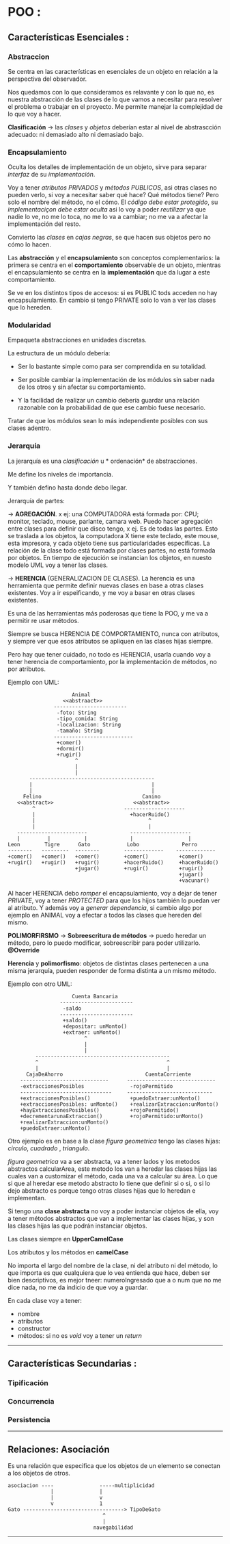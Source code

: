 # POO : 

## Características Esenciales :

### Abstraccion

Se centra en las características en esenciales de un objeto en relación a la perspectiva del observador.

Nos quedamos con lo que consideramos es relavante y con lo que no, es nuestra abstracción de las clases de lo que vamos a necesitar para resolver el problema o trabajar en el proyecto. Me permite manejar la complejidad de lo que voy a hacer.

**Clasificación** -> las *clases* y *objetos* deberían estar al nivel de abstrascción adecuado: ni demasiado alto ni demasiado bajo.


### Encapsulamiento

Oculta los detalles de implementación de un objeto, sirve para separar *interfaz* de su *implementación*.

Voy a tener *atributos PRIVADOS* y *métodos PUBLICOS*, asi otras clases no pueden verlo, si voy a necesitar saber qué hace? Qué métodos tiene? Pero solo el nombre del método, no el cómo. El *código debe estar protegido*, su *implementaciçon debe estar oculta* asi lo voy a poder *reutilizar* ya que nadie lo ve, no me lo toca, no me lo va a cambiar; no me va a afectar  la implementación del resto.

Convierto las *clases* en *cajas negras*, se que hacen sus objetos pero no cómo lo hacen.

Las **abstracción** y el **encapsulamiento** son conceptos complementarios: la primera se centra en el **comportamiento** observable de un objeto, mientras el encapsulamiento se centra en la **implementación** que da lugar a este comportamiento.

Se ve en los distintos tipos de accesos: si es PUBLIC tods acceden no hay encapsulamiento. En cambio si tengo PRIVATE solo lo van a ver las clases que lo hereden.

### Modularidad

Empaqueta abstracciones en unidades discretas.

La estructura de un módulo debería:

   * Ser lo bastante simple como para ser comprendida en su totalidad.
   
   * Ser posible cambiar la implementación de los módulos sin saber nada de los otros y sin afectar su comportamiento.
   
   * Y la facilidad de realizar un cambio debería guardar una relación razonable con la probabilidad de que ese cambio fuese necesario.

Tratar de que los módulos sean lo más independiente posibles con sus clases adentro.

### Jerarquía

La jerarquía es una *clasificación* u * ordenación* de abstracciones.

Me define los niveles de importancia.

Y también defino hasta donde debo llegar.

Jerarquía de partes:

-> **AGREGACIÓN**. x ej: una COMPUTADORA está formada por: CPU; monitor, teclado, mouse, parlante, camara web. Puedo hacer agregación entre clases para definir que disco tengo, x ej. Es de todas las partes. Esto se traslada a los objetos, la computadora X tiene este teclado, este mouse, esta impresora, y cada objeto tiene sus particularidades específicas. La relación de la clase todo está formada por clases partes, no está formada por objetos. En tiempo de ejecución se instancian los objetos, en nuesto modelo UML voy a tener las clases.

-> **HERENCIA** (GENERALIZACION DE CLASES). La herencia es una herramienta que permite definir nuevas clases en base a otras clases existentes. Voy a ir espeificando, y me voy a basar en otras clases existentes. 

Es una de las herramientas más poderosas que tiene la POO, y me va a permitir re usar métodos. 

Siempre se busca HERENCIA DE COMPORTAMIENTO, nunca con atributos, y siempre ver que esos atributos se apliquen en las clases hijas siempre.

Pero hay que tener cuidado, no todo es HERENCIA, usarla cuando voy a tener herencia de comportamiento, por la implementación de métodos, no por atributos.


Ejemplo con UML:

```
                     Animal
                  <<abstraact>>
               ------------------------
                -foto: String
                -tipo_comida: String
                -localizacion: String
                -tamaño: String
               --------------------------
                +comer()
                +dormir()
                +rugir()
                      ^
                      |
                      |
       -----------------------------------------
       |                                       |
       |                                       |
     Felino                                 Canino
   <<abstract>>                          <<abstract>>
        ^                             --------------------
        |                               +hacerRuido()
        |                                     ^
        |                                     |
   -----------------------              --------------------
   |         |           |              |                  |
Leon        Tigre      Gato            Lobo              Perro
--------   ---------  --------        -------------    -------------
+comer()   +comer()   +comer()        +comer()          +comer()
+rugir()   +rugir()   +rugir()        +hacerRuido()     +hacerRuido()
                      +jugar()        +rugir()          +rugir()
                                                        +jugar()
                                                        +vacunar()
```

Al hacer HERENCIA debo *romper* el encapsulamiento, voy a dejar de tener *PRIVATE*, voy a tener *PROTECTED* para que los hijos también lo puedan ver al atributo. Y   además voy a *generar dependencia*, si cambio algo por ejemplo en ANIMAL voy a efectar a todos las clases que hereden del mismo.

**POLIMORFIRSMO** -> **Sobreescritura de métodos** -> puedo heredar un método, pero lo puedo modificar, sobreescribir para poder utilizarlo. **@Override**

**Herencia** y **polimorfismo**: objetos de distintas clases pertenecen a una misma jerarquía, pueden responder de forma distinta a un mismo método.

Ejemplo con otro UML:

```
                     Cuenta Bancaria
                 ------------------------
                  -saldo
                 ------------------------
                  +saldo()
                  +depositar: unMonto()
                  +extraer: unMonto()
                         ^ 
                         |
                         |
         --------------------------------------------
         ^                                          ^ 
         |                                          |
      CajaDeAhorro                           CuentaCorriente
    -----------------------------      -----------------------------
    -extraccionesPosibles               -rojoPermitido
    ------------------------------     ----------------------------
    +extraccionesPosibles()             +puedoExtraer:unMonto()
    +extraccionesPosibles: unMonto()    +realizarExtraccion:unMonto()
    +hayExtraccionesPosibles()          +rojoPermitido()
    +decrementarunaExtraccion()         +rojoPermitido:unMonto()
    +realizarExtraccion:unMonto()
    +puedoExtraer:unMonto()    
```
         
        
Otro ejemplo es en base a la clase *figura geometrica* tengo las clases hijas: *circulo*, *cuadrado* , *triangulo*.     

*figura geometrica* va a ser abstracta, va a tener lados y los metodos abstractos calcularArea, este metodo los van a heredar las clases hijas las cuales van a customizar el método, cada una va a calcular su área. Lo que si que al heredar ese metodo abstracto lo tiene que definir si o si, o si lo dejo abstracto es porque tengo otras clases hijas que lo heredan e implementan.
        
Si tengo una **clase abstracta** no voy a poder instanciar objetos de ella, voy a tener métodos abstractos que van a implementar las clases hijas, y son las clases hijas las que podrán instanciar objetos.

Las clases siempre en **UpperCamelCase**

Los atributos y los métodos en **camelCase**

No importa el largo del nombre de la clase, ni del atributo ni del método, lo que importa es que cualquiera que lo vea entienda que hace, deben ser bien descriptivos, es mejor tneer: numeroIngresado que a o num que no me dice nada, no me da indicio de que voy a guardar.


En cada clase voy a tener:

   * nombre
   * atributos
   * constructor
   * métodos: si no es *void* voy a tener un *return*

---

## Características Secundarias : 

### Tipificación

### Concurrencia

### Persistencia


---

## Relaciones: Asociación

Es una relación que especifica que los objetos de un elemento se conectan a los objetos de otros.

```
asociacion ----               -----multiplicidad
              |               |
              |               v
              v               1
Gato ---------------------------------> TipoDeGato
                               ^ 
                               |
                            navegabilidad
```

---
